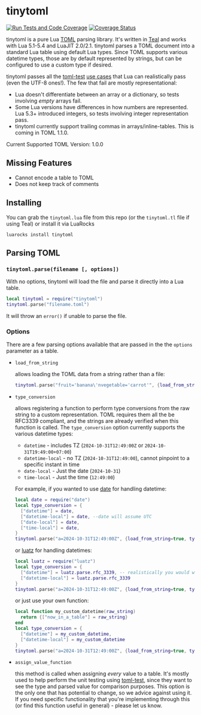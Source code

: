 # tinytoml
[![Run Tests and Code Coverage](https://github.com/FourierTransformer/tinytoml/actions/workflows/test-and-coverage.yml/badge.svg)](https://github.com/FourierTransformer/tinytoml/actions/workflows/test-and-coverage.yml) [![Coverage Status](https://coveralls.io/repos/github/FourierTransformer/tinytoml/badge.svg?branch=refs/pull/1/merge)](https://coveralls.io/github/FourierTransformer/tinytoml?branch=main)

tinytoml is a pure Lua [TOML](https://toml.io) parsing library. It's written in [Teal](https://github.com/teal-language/tl) and works with Lua 5.1-5.4 and LuaJIT 2.0/2.1. tinytoml parses a TOML document into a standard Lua table using default Lua types. Since TOML supports various datetime types, those are by default represented by strings, but can be configured to use a custom type if desired.

tinytoml passes all the [toml-test](https://github.com/toml-lang/toml-test) [use cases](https://toml-lang.github.io/toml-test-matrix/) that Lua can realistically pass (even the UTF-8 ones!). The few that fail are mostly representational:
- Lua doesn't differentiate between an array or a dictionary, so tests involving _empty_ arrays fail.
- Some Lua versions have differences in how numbers are represented. Lua 5.3+ introduced integers, so tests involving integer representation pass.
- tinytoml currently support trailing commas in arrays/inline-tables. This is coming in TOML 1.1.0.

Current Supported TOML Version: 1.0.0

## Missing Features
- Cannot encode a table to TOML
- Does not keep track of comments

## Installing
You can grab the `tinytoml.lua` file from this repo (or the `tinytoml.tl` file if using Teal) or install it via LuaRocks

```
luarocks install tinytoml
```

## Parsing TOML

### `tinytoml.parse(filename [, options])`
With no options, tinytoml will load the file and parse it directly into a Lua table.

```lua
local tinytoml = require("tinytoml")
tinytoml.parse("filename.toml")
```
It will throw an `error()` if unable to parse the file.

### Options
There are a few parsing options available that are passed in the the `options` parameter as a table.

- `load_from_string`

  allows loading the TOML data from a string rather than a file:
  ```lua
  tinytoml.parse("fruit='banana\'nvegetable='carrot'", {load_from_string=true})
  ```

- `type_conversion`

  allows registering a function to perform type conversions from the raw string to a custom representation. TOML requires them all the be RFC3339 compliant, and the strings are already verified when this function is called. The `type_conversion` option currently supports the various datetime types:
  - `datetime` - includes TZ (`2024-10-31T12:49:00Z` or `2024-10-31T19:49:00+07:00`)
  - `datetime-local` - no TZ (`2024-10-31T12:49:00`), cannot pinpoint to a specific instant in time
  - `date-local` - Just the date (`2024-10-31`)
  - `time-local` - Just the time (`12:49:00`)

  For example, if you wanted to use [date](https://github.com/Tieske/date) for handling datetime:
  ```lua
  local date = require("date")
  local type_conversion = {
    ["datetime"] = date,
    ["datetime-local"] = date, --date will assume UTC
    ["date-local"] = date,
    ["time-local"] = date,
  }
  tinytoml.parse("a=2024-10-31T12:49:00Z", {load_from_string=true, type_conversion=type_conversion})
  ```

  or [luatz](https://github.com/daurnimator/luatz) for handling datetimes:
  ```lua
  local luatz = require("luatz")
  local type_conversion = {
    ["datetime"] = luatz.parse.rfc_3339, -- realistically you would want to handle errors accordingly
    ["datetime-local"] = luatz.parse.rfc_3339
  }
  tinytoml.parse("a=2024-10-31T12:49:00Z", {load_from_string=true, type_conversion=type_conversion})
  ```

  or just use your own function:
  ```lua
  local function my_custom_datetime(raw_string)
    return {["now_in_a_table"] = raw_string}
  end
  local type_conversion = {
    ["datetime"] = my_custom_datetime,
    ["datetime-local"] = my_custom_datetime
  }
  tinytoml.parse("a=2024-10-31T12:49:00Z", {load_from_string=true, type_conversion=type_conversion})
  ```
- `assign_value_function`

  this method is called when assigning _every_ value to a table. It's mostly used to help perform the unit testing using [toml-test](https://github.com/toml-lang/toml-test), since they want to see the type and parsed value for comparison purposes. This option is the only one that has potential to change, so we advice against using it. If you need specific functionality that you're implementing through this (or find this function useful in general) - please let us know.

